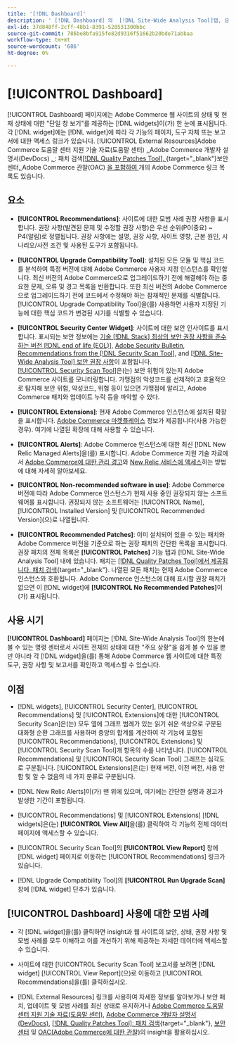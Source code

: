```yaml
---
title: '[!DNL Dashboard]'
description: ' [!DNL Dashboard] 의  [!DNL Site-Wide Analysis Tool]탭, 요소, 사용 시기, 이점 및 모범 사례에 대해 알아봅니다.'
exl-id: 37d848ff-2cff-48b1-8391-520531300bbc
source-git-commit: 786be8bfa915fe82d9316f51662b20bde71abbaa
workflow-type: tm+mt
source-wordcount: '686'
ht-degree: 0%

---
```


# [!UICONTROL Dashboard]

[!UICONTROL Dashboard] 페이지에는 Adobe Commerce 웹 사이트의 상태 및 현재 상태에 대한 &quot;단일 창 보기&quot;를 제공하는 [!DNL widgets]이(가) 한 눈에 표시됩니다. 각 [!DNL widget]에는 [!DNL widget]에 따라 각 기능의 페이지, 도구 자체 또는 보고서에 대한 액세스 링크가 있습니다.
[!UICONTROL External Resources]Adobe Commerce 도움말 센터 지원 기술 자료(도움말 센터) [, ](https://experienceleague.adobe.com/docs/commerce-knowledge-base/kb/overview.html?lang=ko)Adobe Commerce 개발자 설명서(DevDocs) [, ](https://developer.adobe.com/commerce/docs/): 패치 검색[[!DNL Quality Patches Tool], ](https://experienceleague.adobe.com/tools/commerce-quality-patches/index.html?lang=ko){target="_blank"}보안 센터[, ](https://helpx.adobe.com/kr/security.html)Adobe Commerce 관찰(OAC) [을 포함하여 ](https://experienceleague.adobe.com/docs/commerce-operations/tools/observation-for-adobe-commerce/intro.html?lang=ko)개의 Adobe Commerce 링크 목록도 있습니다.

## 요소

* **[!UICONTROL Recommendations]**: 사이트에 대한 모범 사례 권장 사항을 표시합니다. 권장 사항(발견된 문제 및 수정할 권장 사항)은 우선 순위(P0(중요) ~ P4(알림)로 정렬됩니다.
권장 사항에는 설명, 권장 사항, 사이트 영향, 근본 원인, 시나리오/사전 조건 및 사용된 도구가 포함됩니다.

* **[!UICONTROL Upgrade Compatibility Tool]**: 설치된 모든 모듈 및 핵심 코드를 분석하여 특정 버전에 대해 Adobe Commerce 사용자 지정 인스턴스를 확인합니다. 최신 버전의 Adobe Commerce으로 업그레이드하기 전에 해결해야 하는 중요한 문제, 오류 및 경고 목록을 반환합니다. 또한 최신 버전의 Adobe Commerce으로 업그레이드하기 전에 코드에서 수정해야 하는 잠재적인 문제를 식별합니다.
[!UICONTROL Upgrade Compatibility Tool]을(를) 사용하면 사용자 지정된 기능에 대한 핵심 코드가 변경된 시기를 식별할 수 있습니다.

* **[!UICONTROL Security Center Widget]**: 사이트에 대한 보안 인사이트를 표시합니다.
표시되는 보안 정보에는 [기술 [!DNL Stack] 최상의 보안 권장 사항을 준수하는 버전 [!DNL end of life (EOL)]](https://experienceleague.adobe.com/docs/commerce-operations/installation-guide/system-requirements.html?lang=ko), [Adobe Security Bulletin](https://helpx.adobe.com/kr/security/security-bulletin.html), [Recommendations from the [!DNL Security Scan Tool]](https://experienceleague.adobe.com/docs/commerce-admin/systems/security/security-scan.html?lang=ko), and [[!DNL Site-Wide Analysis Tool] 보안 권장 사항](https://experienceleague.adobe.com/docs/commerce-operations/tools/site-wide-analysis-tool/recommendations.html?lang=ko)이 포함됩니다.<br>
[[!UICONTROL Security Scan Tool]](https://experienceleague.adobe.com/docs/commerce-admin/systems/security/security-scan.html?lang=ko)은(는) 보안 위험이 있는지 Adobe Commerce 사이트를 모니터링합니다. 가맹점의 악성코드를 선제적이고 효율적으로 탐지해 보안 위험, 악성코드, 위협 등이 있으면 가맹점에 알리고, Adobe Commerce 패치와 업데이트 누락 등을 파악할 수 있다.

* **[!UICONTROL Extensions]**: 현재 Adobe Commerce 인스턴스에 설치된 확장을 표시합니다. [Adobe Commerce 마켓플레이스](https://marketplace.magento.com/extensions.html) 정보가 제공됩니다(사용 가능한 경우). 여기에 나열된 확장에 대해 사용할 수 있습니다.

* **[!UICONTROL Alerts]**: Adobe Commerce 인스턴스에 대한 최신 [!DNL New Relic Managed Alerts]을(를) 표시합니다. Adobe Commerce 지원 기술 자료에서 [Adobe Commerce에 대한 관리 경고](https://experienceleague.adobe.com/docs/commerce-knowledge-base/kb/support-tools/managed-alerts/managed-alerts-for-magento-commerce.html?lang=ko)와 [New Relic 서비스에 액세스](https://experienceleague.adobe.com/docs/commerce-knowledge-base/kb/faq/access-new-relic-services.html?lang=ko)하는 방법에 대해 자세히 알아보세요.

* **[!UICONTROL Non-recommended software in use]**: Adobe Commerce 버전에 따라 Adobe Commerce 인스턴스가 현재 사용 중인 권장되지 않는 소프트웨어를 표시합니다. 권장되지 않는 소프트웨어는 [!UICONTROL Name], [!UICONTROL Installed Version] 및 [!UICONTROL Recommended Version]&#x200B;(으)로 나열됩니다.

* **[!UICONTROL Recommended Patches]**: 이미 설치되어 있을 수 있는 패치와 Adobe Commerce 버전을 기준으로 하는 권장 패치의 간단한 목록을 표시합니다. 권장 패치의 전체 목록은 **[!UICONTROL Patches]** 기능 탭과 [!DNL Site-Wide Analysis Tool] 내에 있습니다. 패치는 [[!DNL Quality Patches Tool]에서 제공됩니다. 패치 검색](https://experienceleague.adobe.com/tools/commerce-quality-patches/index.html?lang=ko){target="_blank"}. 나열된 모든 패치는 현재 Adobe Commerce 인스턴스와 호환됩니다.
Adobe Commerce 인스턴스에 대해 표시할 권장 패치가 없으면 이 [!DNL widget]에 **[!UICONTROL No Recommended Patches]**&#x200B;이(가) 표시됩니다.

## 사용 시기

**[!UICONTROL Dashboard]** 페이지는 [!DNL Site-Wide Analysis Tool]의 한눈에 볼 수 있는 명령 센터로서 사이트 전체의 상태에 대한 &quot;주요 상황&quot;을 쉽게 볼 수 있을 뿐만 아니라 각 [!DNL widget]을(를) 통해 Adobe Commerce 웹 사이트에 대한 특정 도구, 권장 사항 및 보고서를 확인하고 액세스할 수 있습니다.

## 이점

* [!DNL widgets], [!UICONTROL Security Center], [!UICONTROL Recommendations] 및 [!UICONTROL Extensions]에 대한 [!UICONTROL Security Scan]은(는) 모두 옆에 그래프 범례가 있는 읽기 쉬운 색상으로 구분된 대화형 순환 그래프를 사용하며 중앙의 합계를 계산하여 각 기능에 포함된 [!UICONTROL Recommendations], [!UICONTROL Extensions] 및 [!UICONTROL Security Scan Tool]개 항목의 수를 나타냅니다. [!UICONTROL Recommendations] 및 [!UICONTROL Security Scan Tool] 그래프는 심각도로 구분됩니다. [!UICONTROL Extensions]은(는) 현재 버전, 이전 버전, 사용 안 함 및 알 수 없음의 네 가지 분류로 구분됩니다.

* [!DNL New Relic Alerts]이(가) 맨 위에 있으며, 여기에는 간단한 설명과 경고가 발생한 기간이 포함됩니다.

* [!UICONTROL Recommendations] 및 [!UICONTROL Extensions] [!DNL widgets]은(는) **[!UICONTROL View All]**&#x200B;을(를) 클릭하여 각 기능의 전체 데이터 페이지에 액세스할 수 있습니다.

* [!UICONTROL Security Scan Tool]의 **[!UICONTROL View Report]** 창에 [!DNL widget] 페이지로 이동하는 [!UICONTROL Recommendations] 링크가 있습니다.

* [!DNL Upgrade Compatibility Tool]의 **[!UICONTROL Run Upgrade Scan]** 창에 [!DNL widget] 단추가 있습니다.

## [!UICONTROL Dashboard] 사용에 대한 모범 사례

* 각 [!DNL widget]을(를) 클릭하면 insight과 웹 사이트의 보안, 상태, 권장 사항 및 모범 사례를 모두 이해하고 이를 개선하기 위해 제공하는 자세한 데이터에 액세스할 수 있습니다.

* 사이트에 대한 [!UICONTROL Security Scan Tool] 보고서를 보려면 [!DNL widget] [!UICONTROL View Report]&#x200B;(으)로 이동하고 [!UICONTROL Recommendations]을(를) 클릭하십시오.

* [!DNL External Resources] 링크를 사용하여 자세한 정보를 알아보거나 보안 패치, 업데이트 및 모범 사례를 최신 상태로 유지하거나 [Adobe Commerce 도움말 센터 지원 기술 자료(도움말 센터)](https://experienceleague.adobe.com/docs/commerce-knowledge-base/kb/overview.html?lang=ko), [Adobe Commerce 개발자 설명서(DevDocs)](https://developer.adobe.com/commerce/docs/), [[!DNL Quality Patches Tool]: 패치 검색](https://experienceleague.adobe.com/tools/commerce-quality-patches/index.html?lang=ko){target="_blank"}, [보안 센터](https://helpx.adobe.com/kr/security.html) 및 [OAC(Adobe Commerce에 대한 관찰)](https://experienceleague.adobe.com/docs/commerce-operations/tools/observation-for-adobe-commerce/intro.html?lang=ko)의 insight을 활용하십시오.

